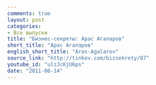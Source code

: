 ```yaml
---
comments: true
layout: post
categories:
- Все выпуски
title: "Бизнес-секреты: Арас Агаларов"
short_title: "Арас Агаларов"
english_short_title: "Aras-Agalarov"
source_link: "http://tinkov.com/bizsekrety/87"
youtube_id: "ulzJcKjU6ps"
date: "2011-06-14"
---
```


